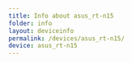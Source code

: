 ```yaml
---
title: Info about asus_rt-n15
folder: info
layout: deviceinfo
permalink: /devices/asus_rt-n15/
device: asus_rt-n15
---
```

